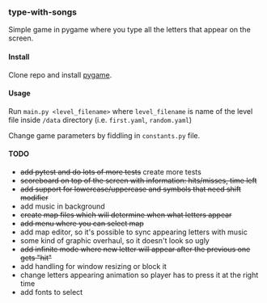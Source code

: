 ### type-with-songs

Simple game in pygame where you type all the letters that appear on the screen.

#### Install

Clone repo and install [pygame](https://www.pygame.org/wiki/GettingStarted).

#### Usage

Run `main.py <level_filename>` where `level_filename` is name of the level file inside `/data` directory (i.e. `first.yaml`, `random.yaml`)

Change game parameters by fiddling in `constants.py` file.

#### TODO

* ~~add pytest and do lots of more tests~~ create more tests
* ~~scoreboard on top of the screen with information: hits/misses, time left~~
* ~~add support for lowercase/uppercase and symbols that need shift modifier~~
* add music in background
* ~~create map files which will determine when what letters appear~~
* ~~add menu where you can select map~~
* add map editor, so it's possible to sync appearing letters with music
* some kind of graphic overhaul, so it doesn't look so ugly
* ~~add infinite mode where new letter will appear after the previous one gets "hit"~~
* add handling for window resizing or block it
* change letters appearing animation so player has to press it at the right time
* add fonts to select
